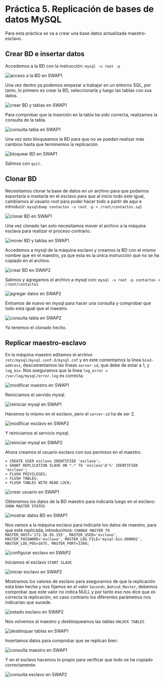 # Práctica 5. Replicación de bases de datos MySQL

Para esta práctica se va a crear una base datos actualizada maestro-esclavo.

## Crear BD e insertar datos

Accedemos a la BD con la instrucción: ``` mysql -u root -p ```

![acceso a la BD en SWAP1](SWAP1accesoBD.png)

Una vez dentro ya podemos empezar a trabajar en un entorno SQL, por tanto, lo primero es crear la BD, seleccionarla y luego las tablas con sus datos.

![crear BD y tablas en SWAP1](SWAP1crearTabla.png)

Para comprobar que la inserción en la tabla ha sido correcta, realizamos la consulta de la tabla.

![consulta tabla en SWAP1](SWAP1consulta.png)

Una vez esto bloqueamos la BD para que no se puedan realizar más cambios hasta que terminemos la replicación.

![bloquear BD en SWAP1](SWAP1bloquearBD.png)

Salimos con ``` quit ```.


## Clonar BD

Necesitamos clonar la base de datos en un archivo para que podamos exportarla e insetarla en el esclavo para que al inicio todo este igual, cambiamos al usuario root para poder hacer todo a partir de aquí e introducir: ``` mysqldump contactos -u root -p > /root/contactos.sql ```

![clonar BD en SWAP1](SWAP1clonadoBD.png)

Una vez clonado tan solo necesitamos mover el archivo a la máquina esclava para realizar el proceso contrario.

![mover BD y tablas en SWAP1](SWAP1moverBD.png)

Accedemos a mysql de la máquina esclavo y creamos la BD con el mismo nombre que en el maestro, ya que esta es la única instrucción que no se ha copiado en el archivo.

![crear BD en SWAP2](SWAP2crearBD.png)

Salimos y agregamos el archivo a mysql con: ``` mysql -u root -p contactos < /root/contactos ```

![agregar datos en SWAP2](SWAP2agregarDatos.png)

Entramos de nuevo en mysql para hacer una consulta y comprobar que todo esta igual que el maestro.

![consulta tabla en SWAP2](SWAP2selectBD.png)

Ya tenemos el clonado hecho.


## Replicar maestro-esclavo

En la máquina maestro editamos el archivo ``` /etc/mysql/mysql.conf.d/mysql.cnf ``` y en este comentamos la línea ``` bind-address ```, descomentamos las líneas ``` server-id ```, que debe de estar a 1, y ``` log_bin ```. Nos aseguramos que la línea ``` log_error = /var/log/mysql/error.log ``` es correcta.

![modificar maestro en SWAP1](SWAP1modificarMaestro.png)

Reiniciamos el servido mysql.

![reiniciar mysql en SWAP1](SWAP1reiniciarMysql.png)

Hacemos lo mismo en el esclavo, pero el ``` server-id ``` ha de ser 2.

![modificar esclavo en SWAP2](SWAP2modificarEsclavo.png)

Y reiniciamos el servicio mysql.

![reiniciar mysql en SWAP2](SWAP2reiniciarMysql.png)

Ahora creamos el usuario esclavo con sus permisos en el maestro.
```
> CREATE USER esclavo IDENTIFIED 'esclavo';
> GRANT REPLICATION SLAVE ON *.* TO 'esclavo'@'%' IDENTIFIED 'esclavo';
> FLUSH PRIVILEGES;
> FLUSH TABLES;
> FLUSH TABLES WITH READ LOCK;
```

![crear usuario en SWAP1](SWAP1crearUsuario.png)

Obtenemos los datos de la BD maestro para indicarla luego en el esclavo: ``` SHOW MASTER STATUS ```

![mostrar datos BD en SWAP1](SWAP1mostrarEstado.png)

Nos vamos a la máquina esclavo para indicarle los datos de maestro, para que este replicada, introducimos: ``` CHANGE MASTER TO MASTER_HOST='172.16.95.155', MASTER_USER='esclavo', MASTER_PASSWORD='esclavo', MASTER_LOG_FILE='mysql-bin.000001', MASTER_LOG_POS=1675, MASTER_PORT=3306; ```

![configurar esclavo en SWAP2](SWAP2configurarEsclavo.png)

Iniciamos el esclavo ``` START SLAVE ```

![iniciar esclavo en SWAP2](SWAP2iniciarEsclavo.png)

Mostramos los valores de esclavo para asegurarnos de que la replicación esta bien hecha y nos fijamos en el valor ``` Seconds_Behind_Master ```, debemos comprobar que este valor no indica NULL y por tanto eso nos dice que es correcta la replicación, en caso contrario los diferentes parámetros nos indicarían que sucede.

![estado esclavo en SWAP2](SWAP2statusEsclavo.png)

Nos volvemos al maestro y desbloqueamos las tablas ``` UNLOCK TABLES ```

![desbloquar tablas en SWAP1](SWAP1desbloquearTablas.png)

Insertamos datos para comprobar que se replican bien.

![consulta maestro en SWAP1](SWAP1consultaMaestro.png)

Y en el esclavo hacemos lo propio para verificar que todo se ha copiado correctamente.

![consulta esclavo en SWAP2](SWAP2consultaEsclavo.png)
